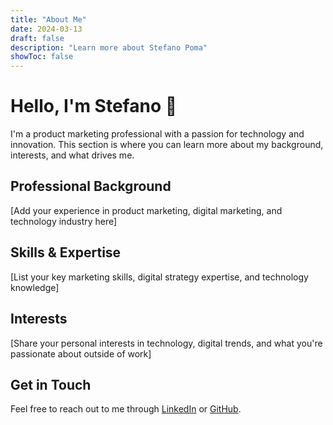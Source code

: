 ```yaml
---
title: "About Me"
date: 2024-03-13
draft: false
description: "Learn more about Stefano Poma"
showToc: false
---
```


# Hello, I'm Stefano 👋

I'm a product marketing professional with a passion for technology and innovation. This section is where you can learn more about my background, interests, and what drives me.

## Professional Background

[Add your experience in product marketing, digital marketing, and technology industry here]

## Skills & Expertise

[List your key marketing skills, digital strategy expertise, and technology knowledge]

## Interests

[Share your personal interests in technology, digital trends, and what you're passionate about outside of work]

## Get in Touch

Feel free to reach out to me through [LinkedIn](https://linkedin.com/in/stefanopoma) or [GitHub](https://github.com/stefanopoma). 